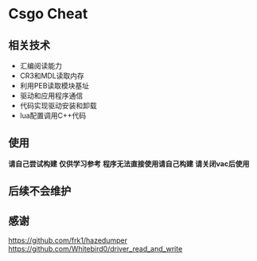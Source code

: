 # Csgo Cheat
## 相关技术
- 汇编阅读能力
- CR3和MDL读取内存
- 利用PEB读取模块基址
- 驱动和应用程序通信
- 代码实现驱动安装和卸载
- lua配置调用C++代码
## 使用

**请自己尝试构建**
**仅供学习参考**
**程序无法直接使用请自己构建**
**请关闭vac后使用**

## 后续不会维护
## 感谢
https://github.com/frk1/hazedumper 
https://github.com/Whitebird0/driver_read_and_write
